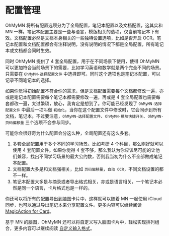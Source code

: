 # 配置管理

OhMyMN 将所有配置选项分为了全局配置，笔记本配置以及文档配置，这其实和 MN 一样。笔记本配置主要是一些与语言，模版相关的选项，仅当前笔记本下有效。文档配置必然是文档本身相关的一些独特设置选项，比如是否开启 OCR。笔记本配置和文档配置都会有注释说明，没有说明的情况下都是全局配置，所有笔记本或文档都会同时生效。

同时 OhMyMN 提供了 4 套全局配置，用于在不同场景下使用，使得 OhMyMN 可以更加符合当前场景下的需要，比如学习英语和数学就是两个完全不同的场景。只需要在 `OhMyMN-选择配置文件` 中选择即可。同时这个选项也是笔记本配置，可以记录不同笔记本的选择。

如果你觉得初始配置不符合你的需求，但是文档配置需要每个文档都修改一遍，亦或是笔记本配置需要每个笔记本都需要修改一遍，再或是 4 套全局配置也需要每套都改一遍，太过繁琐，放心，我肯定是想到了。你可能已经发现了 `OhMyMN-选择配置文件` 中最后一项叫做 `初始化`，当你在这个配置文件中修改时，它会同步到所有文档，笔记本。不过要注意，`OhMyMN-选择配置文件`、`OhMyMN-模块快捷开关`、`OhMyMN-页码偏移量` 三个选项不会参与同步。

可能你会很好奇为什么配置会分这么种，全局配置还有这么多套。
1. 多套全局配置用于多个不同的学习场景。比如考研 4 个科目，那么刚好就可以使用 4 套配置文件。如果你觉得 4 套不够，那么我认为你应该尽可能的让他们兼容，找出不同学习场景的最大公约数，否则我当初为什么不全部做成笔记本配置。
2. 文档配置大多是和文档强相关，比如 `页码偏移量`，`自动 OCR`，不同文档设置的都不一样。
3. 笔记本配置大多是与摘录或者导出格式相关，亦或是语言相关，一个笔记本必然是同一个语言，卡片格式也是一样的。


你还可以将所有的配置导出到脑图卡片中，这样就可以随着 MN 一起使用 iCloud 同步，也可以通过导出笔记本来分享配置文件。更多内容可以继续阅读 [MagicAction for Card](../modules/magicaction4card#配置管理)。

基于 MN 的脑图，OhMyMN 还可以将自定义写入脑图卡片中，轻松实现排列组合，更多内容可以继续阅读 [自定义输入格式](../advance/custom.md)。